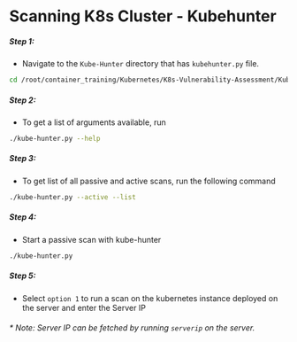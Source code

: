 # Scanning K8s Cluster - Kubehunter



##### Step 1: 


* Navigate to the `Kube-Hunter` directory that has `kubehunter.py` file.

```bash
cd /root/container_training/Kubernetes/K8s-Vulnerability-Assessment/Kube-Hunter
```


##### Step 2: 

* To get a list of arguments available, run

```bash
./kube-hunter.py --help
```


##### Step 3: 

* To get list of all passive and active scans, run the following command

```bash
./kube-hunter.py --active --list
```


##### Step 4: 

* Start a passive scan with kube-hunter

```bash
./kube-hunter.py
```


##### Step 5: 

* Select `option 1` to run a scan on the kubernetes instance deployed on the server and enter the Server IP


###### * Note: Server IP can be fetched by running `serverip` on the server.


